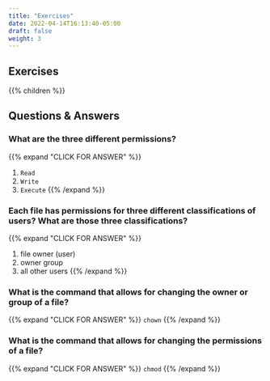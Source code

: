 ```yaml
---
title: "Exercises"
date: 2022-04-14T16:13:40-05:00
draft: false
weight: 3
---
```


## Exercises

{{% children %}}


## Questions & Answers

### What are the three different permissions?

{{% expand "CLICK FOR ANSWER" %}}
1. `Read`
1. `Write`
1. `Execute`
{{% /expand %}}

### Each file has permissions for three different classifications of users? What are those three classifications?

{{% expand "CLICK FOR ANSWER" %}}
1. file owner (user)
1. owner group
1. all other users
{{% /expand %}}

### What is the command that allows for changing the owner or group of a file?

{{% expand "CLICK FOR ANSWER" %}}
`chown`
{{% /expand %}}

### What is the command that allows for changing the permissions of a file?

{{% expand "CLICK FOR ANSWER" %}}
`chmod`
{{% /expand %}}